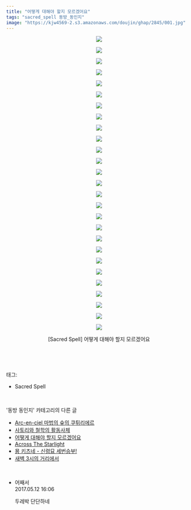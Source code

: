 ```yaml
---
title: "어떻게 대해야 할지 모르겠어요"
tags: "sacred_spell 동방_동인지"
image: "https://kjw4569-2.s3.amazonaws.com/doujin/ghap/2845/001.jpg"
---
```

<div class="article">
<p style="text-align: center; clear: none; float: none;"><img src="{{ site.imgserver9 }}/ghap/2845/001.jpg"/></p>
<p style="text-align: center; clear: none; float: none;"><img src="{{ site.imgserver9 }}/ghap/2845/002.jpg"/></p>
<p style="text-align: center; clear: none; float: none;"><img src="{{ site.imgserver9 }}/ghap/2845/003.jpg"/></p>
<p style="text-align: center; clear: none; float: none;"><img src="{{ site.imgserver9 }}/ghap/2845/004.jpg"/></p>
<p style="text-align: center; clear: none; float: none;"><img src="{{ site.imgserver9 }}/ghap/2845/005.jpg"/></p>
<p style="text-align: center; clear: none; float: none;"><img src="{{ site.imgserver9 }}/ghap/2845/006.jpg"/></p>
<p style="text-align: center; clear: none; float: none;"><img src="{{ site.imgserver9 }}/ghap/2845/007.jpg"/></p>
<p style="text-align: center; clear: none; float: none;"><img src="{{ site.imgserver9 }}/ghap/2845/008.jpg"/></p>
<p style="text-align: center; clear: none; float: none;"><img src="{{ site.imgserver9 }}/ghap/2845/009.jpg"/></p>
<p style="text-align: center; clear: none; float: none;"><img src="{{ site.imgserver9 }}/ghap/2845/010.jpg"/></p>
<p style="text-align: center; clear: none; float: none;"><img src="{{ site.imgserver9 }}/ghap/2845/011.jpg"/></p>
<p style="text-align: center; clear: none; float: none;"><img src="{{ site.imgserver9 }}/ghap/2845/012.jpg"/></p>
<p style="text-align: center; clear: none; float: none;"><img src="{{ site.imgserver9 }}/ghap/2845/013.jpg"/></p>
<p style="text-align: center; clear: none; float: none;"><img src="{{ site.imgserver9 }}/ghap/2845/014.jpg"/></p>
<p style="text-align: center; clear: none; float: none;"><img src="{{ site.imgserver9 }}/ghap/2845/015.jpg"/></p>
<p style="text-align: center; clear: none; float: none;"><img src="{{ site.imgserver9 }}/ghap/2845/016.jpg"/></p>
<p style="text-align: center; clear: none; float: none;"><img src="{{ site.imgserver9 }}/ghap/2845/017.jpg"/></p>
<p style="text-align: center; clear: none; float: none;"><img src="{{ site.imgserver9 }}/ghap/2845/018.jpg"/></p>
<p style="text-align: center; clear: none; float: none;"><img src="{{ site.imgserver9 }}/ghap/2845/019.jpg"/></p>
<p style="text-align: center; clear: none; float: none;"><img src="{{ site.imgserver9 }}/ghap/2845/020.jpg"/></p>
<p style="text-align: center; clear: none; float: none;"><img src="{{ site.imgserver9 }}/ghap/2845/021.jpg"/></p>
<p style="text-align: center; clear: none; float: none;"><img src="{{ site.imgserver9 }}/ghap/2845/022.jpg"/></p>
<p style="text-align: center; clear: none; float: none;"><img src="{{ site.imgserver9 }}/ghap/2845/023.jpg"/></p>
<p style="text-align: center; clear: none; float: none;"><img src="{{ site.imgserver9 }}/ghap/2845/024.jpg"/></p>
<p style="text-align: center; clear: none; float: none;"><img src="{{ site.imgserver9 }}/ghap/2845/025.jpg"/></p>
<p style="text-align: center; clear: none; float: none;"><img src="{{ site.imgserver9 }}/ghap/2845/026.jpg"/></p>
<p style="text-align: center; clear: none; float: none;"><img src="{{ site.imgserver9 }}/ghap/2845/027.jpg"/></p>
<p style="text-align: center; clear: none; float: none;">[Sacred Spell] 어떻게 대해야 할지 모르겠어요</p>
<p><br/></p>
</div><br/>
<div class="tagTrail">
<p>태그: </p>
<ul>
<li>Sacred Spell</li>
</ul>
</div><br/>
<div class="another">
<p>'동방 동인지' 카테고리의 다른 글</p>
<ul>
<li><a href="/ghap_2847">Arc-en-ciel 마법의 숲의 쿠튀리에르</a></li>
<li><a href="/ghap_2846">사토리와 철학의 활동사체</a></li>
<li><a href="/ghap_2845">어떻게 대해야 할지 모르겠어요</a></li>
<li><a href="/ghap_2844">Across The Starlight</a></li>
<li><a href="/ghap_2843">묭 키츠네 - 신령묘 세번승부!</a></li>
<li><a href="/ghap_2842">새벽 3시의 거리에서</a></li>
</ul>
</div><br/>
<div class="cb_module cb_fluid">
<div class="cb_wrt cb_profile">
<div class="comment">
<ul>
<li class="cb_thumb_off" id="comment14987322">
<div class="cb_comment_area">
<div class="cb_info_area">
<div class="cb_section">
<span class="cb_nick_name">어째서</span>
</div>
<div class="cb_section">
<span class="cb_date">2017.05.12 16:06 </span>
</div>
</div>
<div class="cb_dsc_comment">
<p class="cb_dsc">
											두레박 단단하네
										</p>
</div>
</div></li>
</ul>
</div>
</div><!-- commentList close -->
</div><br/>
